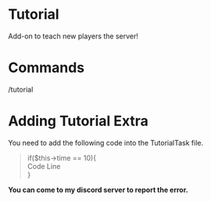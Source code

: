 # Tutorial
Add-on to teach new players the server!


# Commands
/tutorial


# Adding Tutorial Extra
You need to add the following code into the TutorialTask ​​file.
>if($this->time == 10){                                        
>Code Line                                        
>}

**You can come to my discord server to report the error.**

